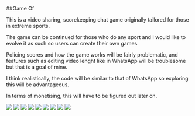 ##Game Of

This is a video sharing, scorekeeping chat game originally tailored for those in extreme sports.

The game can be continued for those who do any sport and I would like to evolve it as such so users can create their own games.

Policing scores and how the game works will be fairly problematic, and features such as editing video lenght like in WhatsApp will be troublesome but that is a goal of mine.

I think realistically, the code will be similar to that of WhatsApp so exploring this will be advantageous.

In terms of monetising, this will have to be figured out later on.

![](/users/karabruce/gameof/images/signinsignup.png)
![](/users/karabruce/gameof/images/onboarding1.png)
![](/users/karabruce/gameof/images/onboarding2.png)
![](/users/karabruce/gameof/images/onboarding3.png)
![](/users/karabruce/gameof/images/onboarding4.png)
![](/users/karabruce/gameof/images/onboarding5.png)
![](/users/karabruce/gameof/images/onboarding5_.png)
![](/users/karabruce/gameof/images/newsfeed.png)
![](/users/karabruce/gameof/images/trimmedvideo.png)